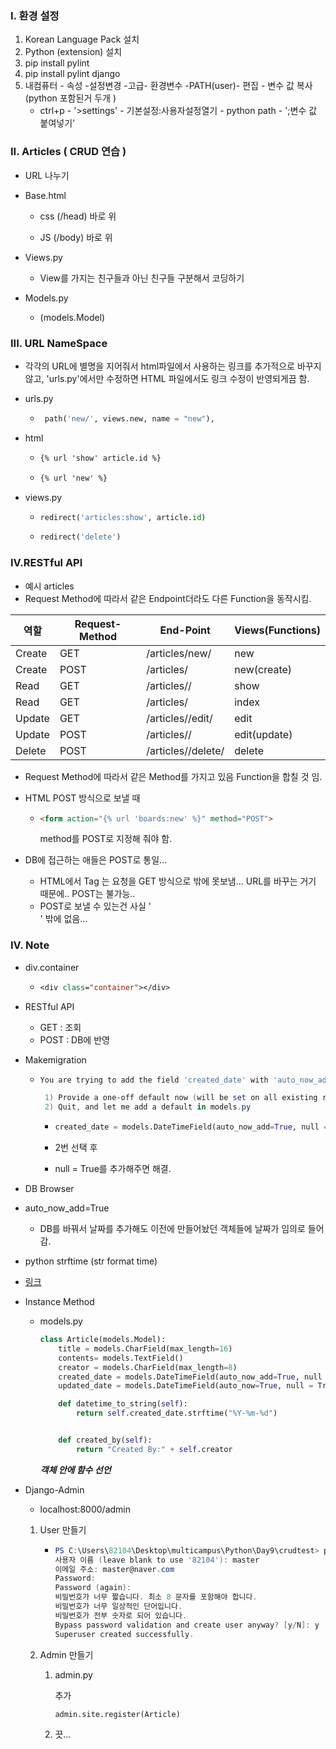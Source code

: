 ### I. 환경 설정

1. Korean Language Pack 설치
2. Python  (extension) 설치
3. pip install pylint
4. pip install pylint django
5. 내컴퓨터 - 속성 -설정변경 -고급- 환경변수 -PATH(user)- 편집 - 변수 값 복사(python 포함된거 두개 )
   - ctrl+p - '>settings' - 기본설정:사용자설정열기 - python path -  ';변수 값 붙여넣기'





### II.  Articles ( CRUD 연습 )

- URL 나누기

- Base.html

  - css  (/head) 바로 위

  - JS (/body) 바로 위

- Views.py 

  - View를 가지는 친구들과 아닌 친구들 구분해서 코딩하기

- Models.py

  - (models.Model)

### III. URL NameSpace

- 각각의 URL에 별명을 지어줘서 html파일에서 사용하는 링크를 추가적으로 바꾸지 않고, 'urls.py'에서만 수정하면 HTML 파일에서도 링크 수정이 반영되게끔 함.

- urls.py

  - ```python
     path('new/', views.new, name = "new"),
    ```

- html

  - ```HTML
    {% url 'show' article.id %}
    ```

  - ```html
    {% url 'new' %}
    ```

- views.py

  - ```python
    redirect('articles:show', article.id)
    ```

  - ```python
    redirect('delete')
    ```



### IV.RESTful API

- 예시 articles
- Request Method에 따라서 같은 Endpoint더라도 다른 Function을 동작시킴.

| 역할   | Request-Method | End-Point              | Views(Functions) |
| ------ | -------------- | ---------------------- | ---------------- |
| Create | GET            | /articles/new/         | new              |
| Create | POST           | /articles/             | new(create)      |
| Read   | GET            | /articles/<id>/        | show             |
| Read   | GET            | /articles/             | index            |
| Update | GET            | /articles/<id>/edit/   | edit             |
| Update | POST           | /articles/<id>/        | edit(update)     |
| Delete | POST           | /articles/<id>/delete/ | delete           |

- Request Method에 따라서 같은 Method를 가지고 있음 Function을 합칠 것 임.

- HTML POST 방식으로 보낼 때

  - ```HTML
    <form action="{% url 'boards:new' %}" method="POST">
    ```

    method를 POST로 지정해 줘야 함.

- DB에 접근하는 애들은 POST로 통일... 

  - HTML에서 <a> Tag 는 요청을 GET 방식으로 밖에 못보냄... URL를 바꾸는 거기 때문에.. POST는 불가능..
  - POST로 보낼 수 있는건 사실 '<form>' 밖에 없음...



### IV. Note

- div.container

  - ```jsp
    <div class="container"></div>
    ```

    

- RESTful API 
  - GET : 조회
  - POST : DB에 반영

- Makemigration 

  - ```powershell
    You are trying to add the field 'created_date' with 'auto_now_add=True' to article without a default; the database needs something to populate existing rows.
    
     1) Provide a one-off default now (will be set on all existing rows)
     2) Quit, and let me add a default in models.py
    ```

    - ```python
      created_date = models.DateTimeField(auto_now_add=True, null =True)
      ```

    - 2번 선택 후 

    - null = True를 추가해주면 해결.

- DB Browser 

- auto_now_add=True
  
  - DB를 바꿔서 날짜를 추가해도 이전에 만들어놨던 객체들에 날짜가 임의로 들어감.
- python strftime (str format time)
  
- [링크](https://datascienceschool.net/view-notebook/465066ac92ef4da3b0aba32f76d9750a/)
  
- Instance Method 

  - models.py

    ```python
    class Article(models.Model):
        title = models.CharField(max_length=16)
        contents= models.TextField()
        creator = models.CharField(max_length=8)
        created_date = models.DateTimeField(auto_now_add=True, null =True)
        updated_date = models.DateTimeField(auto_now=True, null = True)
    
        def datetime_to_string(self):
            return self.created_date.strftime("%Y-%m-%d")
    
    
        def created_by(self):
            return "Created By:" + self.creator
    ```

    ***객체 안에 함수 선언***

- Django-Admin

  - localhost:8000/admin

  1. User 만들기

     - ```powershell
       PS C:\Users\82104\Desktop\multicampus\Python\Day9\crudtest> python manage.py createsuperuser
       사용자 이름 (leave blank to use '82104'): master
       이메일 주소: master@naver.com
       Password:
       Password (again):
       비밀번호가 너무 짧습니다. 최소 8 문자를 포함해야 합니다.
       비밀번호가 너무 일상적인 단어입니다.
       비밀번호가 전부 숫자로 되어 있습니다.
       Bypass password validation and create user anyway? [y/N]: y
       Superuser created successfully.
       ```

  2. Admin 만들기

     1. admin.py

        추가

        ```python
        admin.site.register(Article)
        ```

     2. 끗...